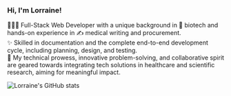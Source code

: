 ### Hi, I'm Lorraine!

👩🏻‍💻 Full-Stack Web Developer with a unique background in 🧬 biotech and hands-on experience in ✍️ medical writing and procurement. <br/> 
✨ Skilled in documentation and the complete end-to-end development cycle, including planning, design, and testing. <br/> 
💖 My technical prowess, innovative problem-solving, and collaborative spirit are geared towards integrating tech solutions in healthcare and scientific research, aiming for meaningful impact.<br/> 

<!-- Github status from https://github.com/anuraghazra/github-readme-stats-->
![Lorraine's GitHub stats](https://github-readme-stats.vercel.app/api?username=lorraineC26&theme=onedark&show_icons=true)


<!--
**lorraineC26/lorraineC26** is a ✨ _special_ ✨ repository because its `README.md` (this file) appears on your GitHub profile.

Here are some ideas to get you started:

- 🔭 I’m currently working on ...
- 🌱 I’m currently learning ...
- 👯 I’m looking to collaborate on ...
- 🤔 I’m looking for help with ...
- 💬 Ask me about ...
- 📫 How to reach me: ...
- 😄 Pronouns: ...
- ⚡ Fun fact: ...
-->
